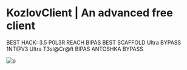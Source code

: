 # KozlovClient | An advanced free client

BEST HACK:
3.5 P0L3R REACH BIPAS
BEST SCAFFOLD
Ultra BYPASS 1NT@V3
Ultra T3sl@Cr@ft BIPAS
ANTOSHKA BYPASS

![p](https://github.com/podliver/KozlovClient/assets/173271760/0147ea7b-63dc-4e17-82dd-60fa7df7c3b4)
